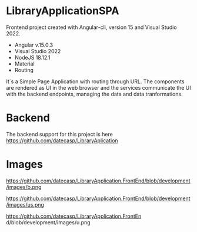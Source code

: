 # LibraryApplicationSPA
Frontend project created with Angular-cli, version 15 and Visual Studio 2022.

* Angular v.15.0.3
* Visual Studio 2022
* NodeJS 18.12.1
* Material
* Routing

It´s a Simple Page Application with routing through URL.
The components are rendered as UI in the web browser and the services communicate
the UI with the backend endpoints, managing the data and data tranformations.

# Backend
The backend support for this project is here https://github.com/datecasp/LibraryAplication

# Images

https://github.com/datecasp/LibraryApplication.FrontEnd/blob/development/images/b.png

https://github.com/datecasp/LibraryApplication.FrontEnd/blob/development/images/us.png

https://github.com/datecasp/LibraryApplication.FrontEn
d/blob/development/images/u.png
